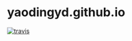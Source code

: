 # yaodingyd.github.io

[![travis](https://api.travis-ci.org/yaodingyd/yaodingyd.github.io.svg?branch=source)](https://api.travis-ci.org/yaodingyd/yaodingyd.github.io.svg?branch=source)
